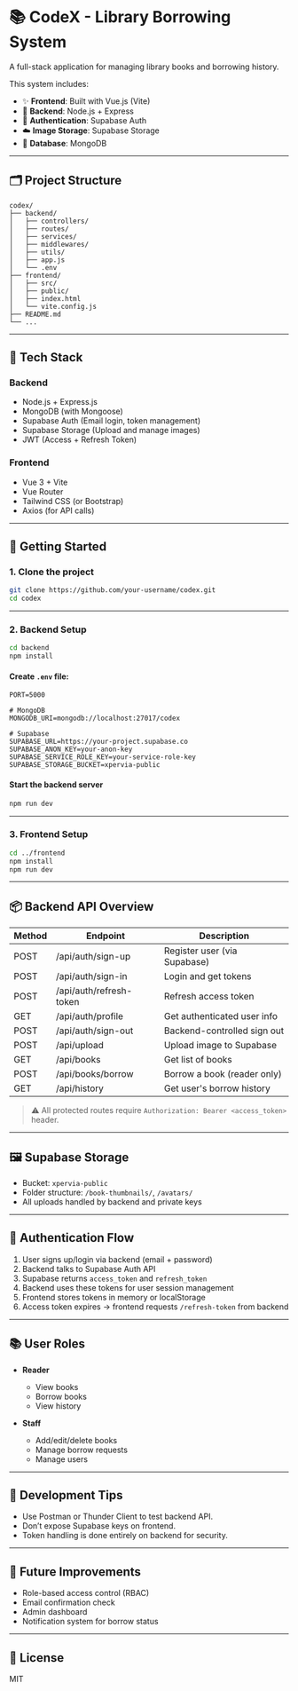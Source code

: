 # 📚 CodeX - Library Borrowing System

A full-stack application for managing library books and borrowing history.

This system includes:

- ✨ **Frontend**: Built with Vue.js (Vite)
- 🚀 **Backend**: Node.js + Express
- 🔐 **Authentication**: Supabase Auth
- ☁️ **Image Storage**: Supabase Storage
- 🧩 **Database**: MongoDB

---

## 🗂️ Project Structure

```
codex/
├── backend/
│   ├── controllers/
│   ├── routes/
│   ├── services/
│   ├── middlewares/
│   ├── utils/
│   ├── app.js
│   └── .env
├── frontend/
│   ├── src/
│   ├── public/
│   ├── index.html
│   └── vite.config.js
├── README.md
└── ...
```

---

## 🔧 Tech Stack

### Backend

- Node.js + Express.js
- MongoDB (with Mongoose)
- Supabase Auth (Email login, token management)
- Supabase Storage (Upload and manage images)
- JWT (Access + Refresh Token)

### Frontend

- Vue 3 + Vite
- Vue Router
- Tailwind CSS (or Bootstrap)
- Axios (for API calls)

---

## 🚀 Getting Started

### 1. Clone the project

```bash
git clone https://github.com/your-username/codex.git
cd codex
```

---

### 2. Backend Setup

```bash
cd backend
npm install
```

#### Create `.env` file:

```env
PORT=5000

# MongoDB
MONGODB_URI=mongodb://localhost:27017/codex

# Supabase
SUPABASE_URL=https://your-project.supabase.co
SUPABASE_ANON_KEY=your-anon-key
SUPABASE_SERVICE_ROLE_KEY=your-service-role-key
SUPABASE_STORAGE_BUCKET=xpervia-public
```

#### Start the backend server

```bash
npm run dev
```

---

### 3. Frontend Setup

```bash
cd ../frontend
npm install
npm run dev
```

---

## 📦 Backend API Overview

| Method | Endpoint                | Description                  |
| ------ | ----------------------- | ---------------------------- |
| POST   | /api/auth/sign-up       | Register user (via Supabase) |
| POST   | /api/auth/sign-in       | Login and get tokens         |
| POST   | /api/auth/refresh-token | Refresh access token         |
| GET    | /api/auth/profile       | Get authenticated user info  |
| POST   | /api/auth/sign-out      | Backend-controlled sign out  |
| POST   | /api/upload             | Upload image to Supabase     |
| GET    | /api/books              | Get list of books            |
| POST   | /api/books/borrow       | Borrow a book (reader only)  |
| GET    | /api/history            | Get user's borrow history    |

> ⚠️ All protected routes require `Authorization: Bearer <access_token>` header.

---

## 🖼 Supabase Storage

- Bucket: `xpervia-public`
- Folder structure: `/book-thumbnails/`, `/avatars/`
- All uploads handled by backend and private keys

---

## 🔐 Authentication Flow

1. User signs up/login via backend (email + password)
2. Backend talks to Supabase Auth API
3. Supabase returns `access_token` and `refresh_token`
4. Backend uses these tokens for user session management
5. Frontend stores tokens in memory or localStorage
6. Access token expires → frontend requests `/refresh-token` from backend

---

## 📚 User Roles

- **Reader**

  - View books
  - Borrow books
  - View history

- **Staff**
  - Add/edit/delete books
  - Manage borrow requests
  - Manage users

---

## 🧪 Development Tips

- Use Postman or Thunder Client to test backend API.
- Don’t expose Supabase keys on frontend.
- Token handling is done entirely on backend for security.

---

## 📌 Future Improvements

- Role-based access control (RBAC)
- Email confirmation check
- Admin dashboard
- Notification system for borrow status

---

## 📝 License

MIT

